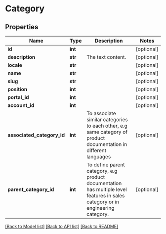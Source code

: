 # Category

## Properties
Name | Type | Description | Notes
------------ | ------------- | ------------- | -------------
**id** | **int** |  | [optional] 
**description** | **str** | The text content. | [optional] 
**locale** | **str** |  | [optional] 
**name** | **str** |  | [optional] 
**slug** | **str** |  | [optional] 
**position** | **int** |  | [optional] 
**portal_id** | **int** |  | [optional] 
**account_id** | **int** |  | [optional] 
**associated_category_id** | **int** | To associate similar categories to each other, e.g same category of product documentation in different languages | [optional] 
**parent_category_id** | **int** | To define parent category, e.g product documentation has multiple level features in sales category or in engineering category. | [optional] 

[[Back to Model list]](../README.md#documentation-for-models) [[Back to API list]](../README.md#documentation-for-api-endpoints) [[Back to README]](../README.md)

